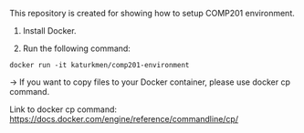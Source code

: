 This repository is created for showing how to setup COMP201 environment.

1. Install Docker.

2. Run the following command:

```
docker run -it katurkmen/comp201-environment
```

-> If you want to copy files to your Docker container, please use docker cp command.

Link to docker cp command: https://docs.docker.com/engine/reference/commandline/cp/
